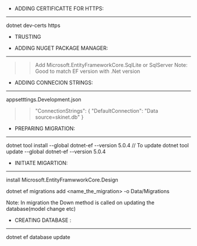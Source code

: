 

* ADDING CERTIFICATTE FOR HTTPS:
------------------------------
dotnet dev-certs https

* TRUSTING

* ADDING NUGET PACKAGE MANAGER:
-------------------------------
>>Add Microsoft.EntityFrameworkCore.SqlLite or SqlServer
Note: Good to match EF version with .Net version

* ADDING CONNECION STRINGS:
---------------------------
appsetttings.Development.json
>>   "ConnectionStrings": {
    "DefaultConnection": "Data source=skinet.db"
  }

* PREPARING MIGRATION:
----------------------  
dotnet tool install --global dotnet-ef --version 5.0.4
// To update
dotnet tool update --global dotnet-ef --version 5.0.4


* INITIATE MIGARTION:
---------------------
install Microsoft.EntityFramwworkCore.Design


dotnet ef migrations add <name_the_migration> -o Data/Migrations

Note: 
In migration the Down method is called on updating the database(model change etc)

* CREATING DATABASE : 
---------------------
dotnet ef database update
